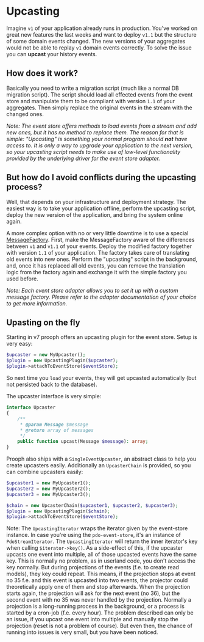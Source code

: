 # Upcasting

Imagine `v1` of your application already runs in production. You've worked on great new features the last weeks and
want to deploy `v1.1` but the structure of some domain events changed. The new versions of your aggregates would not be
able to replay `v1` domain events correctly. To solve the issue you can **upcast** your history events.

## How does it work?

Basically you need to write a migration script (much like a normal DB migration script). The script should load all
effected events from the event store and manipulate them to be compliant with version `1.1` of your aggregates.
Then simply replace the original events in the stream with the changed ones.

*Note: The event store offers methods to load events from a stream and add new ones, but it has no method to replace them.
The reason for that is simple: "Upcasting" is something your normal program should **not** have access to.
It is only a way to upgrade your application to the next version, so your upcasting script needs to make use
of low-level functionality provided by the underlying driver for the event store adapter.*

## But how do I avoid conflicts during the upcasting process?

Well, that depends on your infrastructure and deployment strategy. The easiest way is to take your application offline,
perform the upcasting script, deploy the new version of the application, and bring the system online again.

A more complex option with no or very little downtime is to use a special [MessageFactory](https://github.com/prooph/common/blob/master/src/Messaging/MessageFactory.php).
First, make the MessageFactory aware of the differences between `v1` and `v1.1` of your events. Deploy the modified factory together
with version `1.1` of your application. The factory takes care of translating old events into new ones.
Perform the "upcasting" script in the background, and, once it has replaced all old events, you can remove the translation logic
from the factory again and exchange it with the simple factory you used before.

*Note: Each event store adapter allows you to set it up with a custom message factory. Please refer to the adapter documentation of your choice to get more information.*

## Upasting on the fly

Starting in v7 prooph offers an upcasting plugin for the event store. Setup is very easy:

```php
$upcaster = new MyUpcaster();
$plugin = new UpcastingPlugin($upcaster);
$plugin->attachToEventStore($eventStore);
```

So next time you `load` your events, they will get upcasted automatically (but not persisted back to the database).

The upcaster interface is very simple:

```php
interface Upcaster
{
    /**
     * @param Message $message
     * @return array of messages
     */
    public function upcast(Message $message): array;
}
```

Prooph also ships with a `SingleEventUpcaster`, an abstract class to help you create upcasters easily.
Additionally an `UpcasterChain` is provided, so you can combine upcasters easily:

```php
$upcaster1 = new MyUpcaster1();
$upcaster2 = new MyUpcaster2();
$upcaster3 = new MyUpcaster3();

$chain = new UpcasterChain($upcaster1, $upcaster2, $upcaster3);
$plugin = new UpcastingPlugin($chain);
$plugin->attachToEventStore($eventStore);
```

Note:
The `UpcastingIterator` wraps the iterator given by the event-store instance. In case you're using the
`pdo-event-store`, it's an instance of `PdoStreamIterator`. The `UpcastingIterator` will return the
inner iterator's key when calling `$iterator->key()`. As a side-effect of this, if the upcaster upcasts
one event into multiple, all of those upcasted events have the same key. This is normally no problem, as
in userland code, you don't access the key normally. But during projections of the events (f.e. to create
read models), they key could repeat. This means, if the projection stops at event no 35 f.e. and this event
is upcasted into two events, the projector could theoretically apply one of them and stop afterwards. When
the projection starts again, the projection will ask for the next event (no 36), but the second event with
no 35 was never handled by the projection. Normally a projection is a long-running process in the background,
or a process is started by a cron-job (f.e. every hour). The problem described can only be an issue,
if you upcast one event into multiple and manually stop the projection (reset is not a problem of course).
But even then, the chance of running into issues is very small, but you have been noticed.
